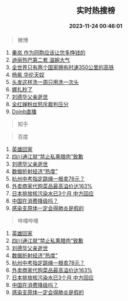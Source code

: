 <div align="center"><h2>实时热搜榜</h2><h4>2023-11-24 00:46:01</h4></div>

> 微博  

1. [秦岚 作为同胞应该让您多挣钱的](https://s.weibo.com/weibo?q=%E7%A7%A6%E5%B2%9A%20%E4%BD%9C%E4%B8%BA%E5%90%8C%E8%83%9E%E5%BA%94%E8%AF%A5%E8%AE%A9%E6%82%A8%E5%A4%9A%E6%8C%A3%E9%92%B1%E7%9A%84&t=31&band_rank=1&Refer=top)<br />
2. [迪丽热巴第二套 温婉大气](https://s.weibo.com/weibo?q=%E8%BF%AA%E4%B8%BD%E7%83%AD%E5%B7%B4%E7%AC%AC%E4%BA%8C%E5%A5%97%20%E6%B8%A9%E5%A9%89%E5%A4%A7%E6%B0%94&t=31&band_rank=2&Refer=top)<br />
3. [全世界只有两个国家拥有时速350公里的高铁](https://s.weibo.com/weibo?q=%23%E5%85%A8%E4%B8%96%E7%95%8C%E5%8F%AA%E6%9C%89%E4%B8%A4%E4%B8%AA%E5%9B%BD%E5%AE%B6%E6%8B%A5%E6%9C%89%E6%97%B6%E9%80%9F350%E5%85%AC%E9%87%8C%E7%9A%84%E9%AB%98%E9%93%81%23&t=31&band_rank=3&Refer=top)<br />
4. [杨紫 华伦天奴](https://s.weibo.com/weibo?q=%E6%9D%A8%E7%B4%AB%20%E5%8D%8E%E4%BC%A6%E5%A4%A9%E5%A5%B4&t=31&band_rank=4&Refer=top)<br />
5. [头发这样洗一周只用洗一次头](https://s.weibo.com/weibo?q=%E5%A4%B4%E5%8F%91%E8%BF%99%E6%A0%B7%E6%B4%97%E4%B8%80%E5%91%A8%E5%8F%AA%E7%94%A8%E6%B4%97%E4%B8%80%E6%AC%A1%E5%A4%B4&t=31&band_rank=5&Refer=top)<br />
6. [娜扎秒了](https://s.weibo.com/weibo?q=%E5%A8%9C%E6%89%8E%E7%A7%92%E4%BA%86&t=31&band_rank=6&Refer=top)<br />
7. [刘德华父亲逝世](https://s.weibo.com/weibo?q=%23%E5%88%98%E5%BE%B7%E5%8D%8E%E7%88%B6%E4%BA%B2%E9%80%9D%E4%B8%96%23&t=31&band_rank=7&Refer=top)<br />
8. [全红婵粉丝怒斥裁判压分](https://s.weibo.com/weibo?q=%23%E5%85%A8%E7%BA%A2%E5%A9%B5%E7%B2%89%E4%B8%9D%E6%80%92%E6%96%A5%E8%A3%81%E5%88%A4%E5%8E%8B%E5%88%86%23&t=31&band_rank=8&Refer=top)<br />
9. [Doinb直播](https://s.weibo.com/weibo?q=Doinb%E7%9B%B4%E6%92%AD&t=31&band_rank=9&Refer=top)<br />

> 知乎  


> 百度  

1. [英雄回家](https://www.baidu.com/s?wd=%E8%8B%B1%E9%9B%84%E5%9B%9E%E5%AE%B6&sa=fyb_news&rsv_dl=fyb_news)<br />
2. [四川通江就“禁止私熏腊肉”致歉](https://www.baidu.com/s?wd=%E5%9B%9B%E5%B7%9D%E9%80%9A%E6%B1%9F%E5%B0%B1%E2%80%9C%E7%A6%81%E6%AD%A2%E7%A7%81%E7%86%8F%E8%85%8A%E8%82%89%E2%80%9D%E8%87%B4%E6%AD%89&sa=fyb_news&rsv_dl=fyb_news)<br />
3. [刘德华父亲逝世](https://www.baidu.com/s?wd=%E5%88%98%E5%BE%B7%E5%8D%8E%E7%88%B6%E4%BA%B2%E9%80%9D%E4%B8%96&sa=fyb_news&rsv_dl=fyb_news)<br />
4. [数据折射经济“热度”](https://www.baidu.com/s?wd=%E6%95%B0%E6%8D%AE%E6%8A%98%E5%B0%84%E7%BB%8F%E6%B5%8E%E2%80%9C%E7%83%AD%E5%BA%A6%E2%80%9D&sa=fyb_news&rsv_dl=fyb_news)<br />
5. [杭州中考指定跳绳一根卖78元？](https://www.baidu.com/s?wd=%E6%9D%AD%E5%B7%9E%E4%B8%AD%E8%80%83%E6%8C%87%E5%AE%9A%E8%B7%B3%E7%BB%B3%E4%B8%80%E6%A0%B9%E5%8D%9678%E5%85%83%EF%BC%9F&sa=fyb_news&rsv_dl=fyb_news)<br />
6. [外卖商家代购菜品最高溢价达163%](https://www.baidu.com/s?wd=%E5%A4%96%E5%8D%96%E5%95%86%E5%AE%B6%E4%BB%A3%E8%B4%AD%E8%8F%9C%E5%93%81%E6%9C%80%E9%AB%98%E6%BA%A2%E4%BB%B7%E8%BE%BE163%25&sa=fyb_news&rsv_dl=fyb_news)<br />
7. [日本排放核污染水已3个月 中方回应](https://www.baidu.com/s?wd=%E6%97%A5%E6%9C%AC%E6%8E%92%E6%94%BE%E6%A0%B8%E6%B1%A1%E6%9F%93%E6%B0%B4%E5%B7%B23%E4%B8%AA%E6%9C%88+%E4%B8%AD%E6%96%B9%E5%9B%9E%E5%BA%94&sa=fyb_news&rsv_dl=fyb_news)<br />
8. [中国在消费降级吗？](https://www.baidu.com/s?wd=%E4%B8%AD%E5%9B%BD%E5%9C%A8%E6%B6%88%E8%B4%B9%E9%99%8D%E7%BA%A7%E5%90%97%EF%BC%9F&sa=fyb_news&rsv_dl=fyb_news)<br />
9. [感染支原体一定会得肺炎是假的](https://www.baidu.com/s?wd=%E6%84%9F%E6%9F%93%E6%94%AF%E5%8E%9F%E4%BD%93%E4%B8%80%E5%AE%9A%E4%BC%9A%E5%BE%97%E8%82%BA%E7%82%8E%E6%98%AF%E5%81%87%E7%9A%84&sa=fyb_news&rsv_dl=fyb_news)<br />

> 哔哩哔哩  

1. [英雄回家](https://www.baidu.com/s?wd=%E8%8B%B1%E9%9B%84%E5%9B%9E%E5%AE%B6&sa=fyb_news&rsv_dl=fyb_news)<br />
2. [四川通江就“禁止私熏腊肉”致歉](https://www.baidu.com/s?wd=%E5%9B%9B%E5%B7%9D%E9%80%9A%E6%B1%9F%E5%B0%B1%E2%80%9C%E7%A6%81%E6%AD%A2%E7%A7%81%E7%86%8F%E8%85%8A%E8%82%89%E2%80%9D%E8%87%B4%E6%AD%89&sa=fyb_news&rsv_dl=fyb_news)<br />
3. [刘德华父亲逝世](https://www.baidu.com/s?wd=%E5%88%98%E5%BE%B7%E5%8D%8E%E7%88%B6%E4%BA%B2%E9%80%9D%E4%B8%96&sa=fyb_news&rsv_dl=fyb_news)<br />
4. [数据折射经济“热度”](https://www.baidu.com/s?wd=%E6%95%B0%E6%8D%AE%E6%8A%98%E5%B0%84%E7%BB%8F%E6%B5%8E%E2%80%9C%E7%83%AD%E5%BA%A6%E2%80%9D&sa=fyb_news&rsv_dl=fyb_news)<br />
5. [杭州中考指定跳绳一根卖78元？](https://www.baidu.com/s?wd=%E6%9D%AD%E5%B7%9E%E4%B8%AD%E8%80%83%E6%8C%87%E5%AE%9A%E8%B7%B3%E7%BB%B3%E4%B8%80%E6%A0%B9%E5%8D%9678%E5%85%83%EF%BC%9F&sa=fyb_news&rsv_dl=fyb_news)<br />
6. [外卖商家代购菜品最高溢价达163%](https://www.baidu.com/s?wd=%E5%A4%96%E5%8D%96%E5%95%86%E5%AE%B6%E4%BB%A3%E8%B4%AD%E8%8F%9C%E5%93%81%E6%9C%80%E9%AB%98%E6%BA%A2%E4%BB%B7%E8%BE%BE163%25&sa=fyb_news&rsv_dl=fyb_news)<br />
7. [日本排放核污染水已3个月 中方回应](https://www.baidu.com/s?wd=%E6%97%A5%E6%9C%AC%E6%8E%92%E6%94%BE%E6%A0%B8%E6%B1%A1%E6%9F%93%E6%B0%B4%E5%B7%B23%E4%B8%AA%E6%9C%88+%E4%B8%AD%E6%96%B9%E5%9B%9E%E5%BA%94&sa=fyb_news&rsv_dl=fyb_news)<br />
8. [中国在消费降级吗？](https://www.baidu.com/s?wd=%E4%B8%AD%E5%9B%BD%E5%9C%A8%E6%B6%88%E8%B4%B9%E9%99%8D%E7%BA%A7%E5%90%97%EF%BC%9F&sa=fyb_news&rsv_dl=fyb_news)<br />
9. [感染支原体一定会得肺炎是假的](https://www.baidu.com/s?wd=%E6%84%9F%E6%9F%93%E6%94%AF%E5%8E%9F%E4%BD%93%E4%B8%80%E5%AE%9A%E4%BC%9A%E5%BE%97%E8%82%BA%E7%82%8E%E6%98%AF%E5%81%87%E7%9A%84&sa=fyb_news&rsv_dl=fyb_news)<br />
